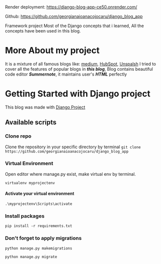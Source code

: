 Render deployment: 
https://django-blog-app-ce50.onrender.com/

Github: https://github.com/georgianaioanacojocaru/django_blog_app

Framework project
Most of the Django concepts that i learned, All the concepts have been used in this blog.

# More About my project
It is a mixture of all famous blogs like: [medium](https://medium.com/), [HubSpot](https://blog.hubspot.com/), [Unspalsh](https://unsplash.com/blog/) I tried to cover all the features of popular blogs in ***this blog***, Blog contains beautiful code editor ***Summernote***, it maintains user's ***HTML*** perfectly

# Getting Started with Django project
This blog was made with [Django Project](https://docs.djangoproject.com/en/4.0/intro/tutorial01/)
## Available scripts
### Clone repo
Clone the repository in your specific directory by terminal ```git clone https://github.com/georgianaioanacojocaru/django_blog_app```

### Virtual Environment
Open editor where manage.py exist, make virtual env by terminal.

```virtualenv myprojectenv```
#### Activate your virtual environment
```.\myprojectenv\Scripts\activate```
### Install packages
```pip install -r requirements.txt```

### Don't forget to apply migrations
```python manage.py makemigrations```

```python manage.py migrate```
